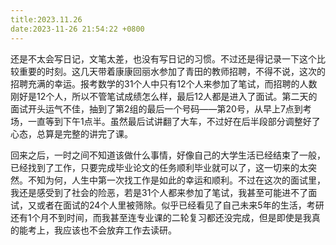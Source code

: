 ```yaml
---
title:2023.11.26
date:2023-11-26 21:54:22 +0800
---
```


还是不太会写日记，文笔太差，也没有写日记的习惯。不过还是得记录一下这个比较重要的时刻。这几天带着康康回丽水参加了青田的教师招聘，不得不说，这次的招聘充满的幸运。报考数学的31个人中只有12个人来参加了笔试，而招聘的人数刚好是12个人，所以不管笔试成绩怎么样，最后12人都是进入了面试。第二天的面试开头运气不佳，抽到了第2组的最后一个号码——第20号，从早上7点到考场，一直等到下午1点半。虽然最后试讲翻了大车，不过好在后半段部分调整好了心态，总算是完整的讲完了课。

回来之后，一时之间不知道该做什么事情，好像自己的大学生活已经结束了一般，已经找到了工作，只要完成毕业论文的任务顺利毕业就可以了，这一切来的太突然。不知为何，人生中第一次找工作是如此的幸运和顺利。不过在这次的面试里，我还是感受到了社会的险恶，若是31个人都来参加了笔试，我甚至可能进不了面试，又或者在面试的24个人里被筛除。似乎已经看见了自己未来5年的生活，考研还有1个月不到时间，而我甚至连专业课的二轮复习都还没完成，但是即使是我真的能考上，我应该也不会放弃工作去读研。